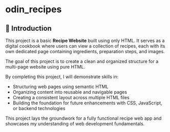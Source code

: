 # odin_recipes
## 📖 Introduction

This project is a basic **Recipe Website** built using only HTML. It serves as a digital cookbook where users can view a collection of recipes, each with its own dedicated page containing ingredients, preparation steps, and images.

The goal of this project is to create a clean and organized structure for a multi-page website using pure HTML. 

By completing this project, I will demonstrate skills in:

- Structuring web pages using semantic HTML
- Organizing content into reusable and navigable pages
- Creating a consistent layout across multiple HTML files
- Building the foundation for future enhancements with CSS, JavaScript, or backend technologies

This project lays the groundwork for a fully functional recipe web app and showcases my understanding of web development fundamentals.
